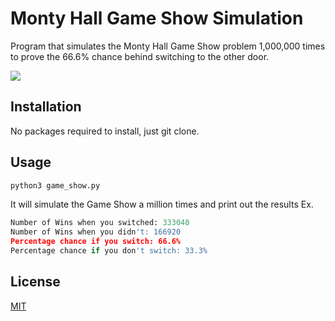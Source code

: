 # Monty Hall Game Show Simulation

Program that simulates the Monty Hall Game Show problem 1,000,000 times to prove the 66.6% chance behind switching to the other door.

![](https://github.com/flyseddy/Monty_Hall_Game_Show_Sim/blob/master/demo.gif)
## Installation
No packages required to install, just git clone.


## Usage

```python
python3 game_show.py
```
It will simulate the Game Show a million times and print out the results
Ex.
```python
Number of Wins when you switched: 333040
Number of Wins when you didn't: 166920
Percentage chance if you switch: 66.6%
Percentage chance if you don't switch: 33.3%
```

## License
[MIT](https://github.com/flyseddy/Monty_Hall_Game_Show_Sim/blob/master/LICENSE)